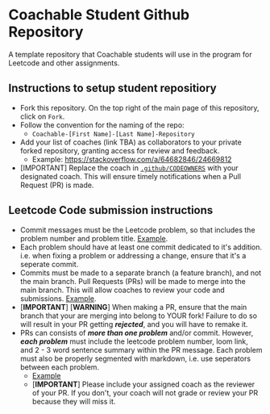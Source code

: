 # Coachable Student Github Repository 
A template repository that Coachable students will use in the program for Leetcode and other assignments.


## Instructions to setup student repositiory
- Fork this repository. On the top right of the main page of this repository, click on `Fork`.
- Follow the convention for the naming of the repo: 
  - `Coachable-[First Name]-[Last Name]-Repository`
- Add your list of coaches (link TBA) as collaborators to your private forked repository, granting access for review and feedback.
  - Example: https://stackoverflow.com/a/64682846/24669812
- [IMPORTANT] Replace the coach in [`.github/CODEOWNERS`](https://github.com/Coachable-Dev/coachable-student-github-template/blob/main/.github/CODEOWNERS#L1) with your designated coach. This will ensure timely notifications when a Pull Request (PR) is made.


## Leetcode Code submission instructions 
- Commit messages must be the Leetcode problem, so that includes the problem number and problem title. [Example](https://github.com/Coachable-Dev/coachable-student-github-template/commit/72aca819a24053392f8ea2e93645233093f48450).
- Each problem should have at least one commit dedicated to it's addition. i.e. when fixing a problem or addressing a change, ensure that it's a seperate commit.
- Commits must be made to a separate branch (a feature branch), and not the main branch. Pull Requests (PRs) will be made to merge into the main branch. This will allow coaches to review your code and submissions. [Example](https://github.com/Coachable-Dev/coachable-student-github-template/commits/2024-11-13-submission).
- [**IMPORTANT**] [**WARNING**] When making a PR, ensure that the main branch that your are merging into belong to YOUR fork! Failure to do so will result in your PR getting ***rejected***, and you will have to remake it.
- PRs can consists of ***more than one problem*** and/or commit. However, ***each problem*** must include the leetcode problem number, loom link, and 2 - 3 word sentence summary within the PR message. Each problem must also be properly segmented with markdown, i.e. use seperators between each problem.
  - [Example](https://github.com/Coachable-Dev/coachable-student-github-template/pull/1)
  - [**IMPORTANT**] Please include your assigned coach as the reviewer of your PR. If you don't, your coach will not grade or review your PR because they will miss it.
